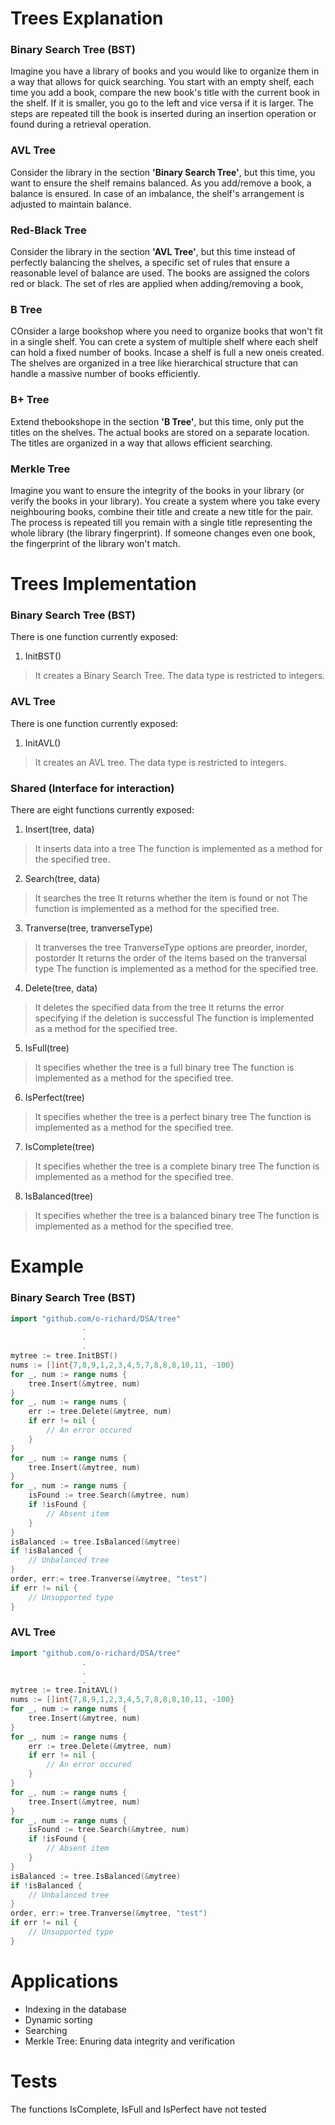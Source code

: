 # Trees Explanation

### Binary Search Tree (BST)

Imagine you have a library of books and you would like to organize them in a way that allows for quick searching. You start with an empty shelf, each time you add a book, compare the new book's title with the current book in the shelf. If it is smaller, you go to the left and vice versa if it is larger. The steps are repeated till the book is inserted during an insertion operation or found during a retrieval operation.

### AVL Tree

Consider the library in the section **'Binary Search Tree'**, but this time, you want to ensure the shelf remains balanced. As you add/remove a book, a balance is ensured. In case of an imbalance, the shelf's arrangement is adjusted to maintain balance.

### Red-Black Tree

Consider the library in the section **'AVL Tree'**, but this time instead of perfectly balancing the shelves, a specific set of rules that ensure a reasonable level of balance are used. The books are assigned the colors red or black. The set of rles are applied when adding/removing a book,

### B Tree

COnsider a large bookshop where you need to organize books that won't fit in a single shelf. You can crete a system of multiple shelf where each shelf can hold a fixed number of books. Incase a shelf is full a new oneis created. The shelves are organized in a tree like hierarchical structure that can handle a massive number of books efficiently.

### B+ Tree

Extend thebookshope in the section **'B Tree'**, but this time, only put the titles on the shelves. The actual books are stored on a separate location. The titles are organized in a way that allows efficient searching.

### Merkle Tree

Imagine you want to ensure the integrity of the books in your library (or verify the books in your library). You create a system where you take every neighbouring books, combine their title and create a new title for the pair. The process is repeated till you remain with a single title representing the whole library (the library fingerprint). If someone changes even one book, the fingerprint of the library won't match.

# Trees Implementation

### Binary Search Tree (BST)
There is one function currently exposed:

1. InitBST()
> It creates a Binary Search Tree.
> The data type is restricted to integers.

### AVL Tree
There is one function currently exposed:

1. InitAVL()
> It creates an AVL tree.
> The data type is restricted to integers.

### Shared (Interface for interaction)
There are eight functions currently exposed:

1. Insert(tree, data)
> It inserts data into a tree
> The function is implemented as a method for the specified tree.

2. Search(tree, data)
> It searches the tree
> It returns whether the item is found or not
> The function is implemented as a method for the specified tree.

3. Tranverse(tree, tranverseType)
> It tranverses the tree
> TranverseType options are preorder, inorder, postorder
> It returns the order of the items based on the tranversal type
> The function is implemented as a method for the specified tree.

4. Delete(tree, data)
> It deletes the specified data from the tree
> It returns the error specifying if the deletion is successful
> The function is implemented as a method for the specified tree.

5. IsFull(tree)
> It specifies whether the tree is a full binary tree
> The function is implemented as a method for the specified tree.

6. IsPerfect(tree)
> It specifies whether the tree is a perfect binary tree
> The function is implemented as a method for the specified tree.

7. IsComplete(tree)
> It specifies whether the tree is a complete binary tree
> The function is implemented as a method for the specified tree.

8. IsBalanced(tree)
> It specifies whether the tree is a balanced binary tree
> The function is implemented as a method for the specified tree.

# Example

### Binary Search Tree (BST)
```go
import "github.com/o-richard/DSA/tree"
                .
                .
                .
mytree := tree.InitBST()
nums := []int{7,8,9,1,2,3,4,5,7,8,8,8,10,11, -100}	
for _, num := range nums {
    tree.Insert(&mytree, num)
}
for _, num := range nums {
    err := tree.Delete(&mytree, num)
    if err != nil {
        // An error occured
    }
}
for _, num := range nums {
    tree.Insert(&mytree, num)
}
for _, num := range nums {
    isFound := tree.Search(&mytree, num)
    if !isFound {
        // Absent item
    }
}
isBalanced := tree.IsBalanced(&mytree)
if !isBalanced {
    // Unbalanced tree
}
order, err:= tree.Tranverse(&mytree, "test")
if err != nil {
    // Unsupported type
}
```

### AVL Tree
```go
import "github.com/o-richard/DSA/tree"
                .
                .
                .
mytree := tree.InitAVL()
nums := []int{7,8,9,1,2,3,4,5,7,8,8,8,10,11, -100}	
for _, num := range nums {
    tree.Insert(&mytree, num)
}
for _, num := range nums {
    err := tree.Delete(&mytree, num)
    if err != nil {
        // An error occured
    }
}
for _, num := range nums {
    tree.Insert(&mytree, num)
}
for _, num := range nums {
    isFound := tree.Search(&mytree, num)
    if !isFound {
        // Absent item
    }
}
isBalanced := tree.IsBalanced(&mytree)
if !isBalanced {
    // Unbalanced tree
}
order, err:= tree.Tranverse(&mytree, "test")
if err != nil {
    // Unsupported type
}
```

# Applications

- Indexing in the database
- Dynamic sorting
- Searching
- Merkle Tree: Enuring data integrity and verification

# Tests

The functions IsComplete, IsFull and IsPerfect have not tested
